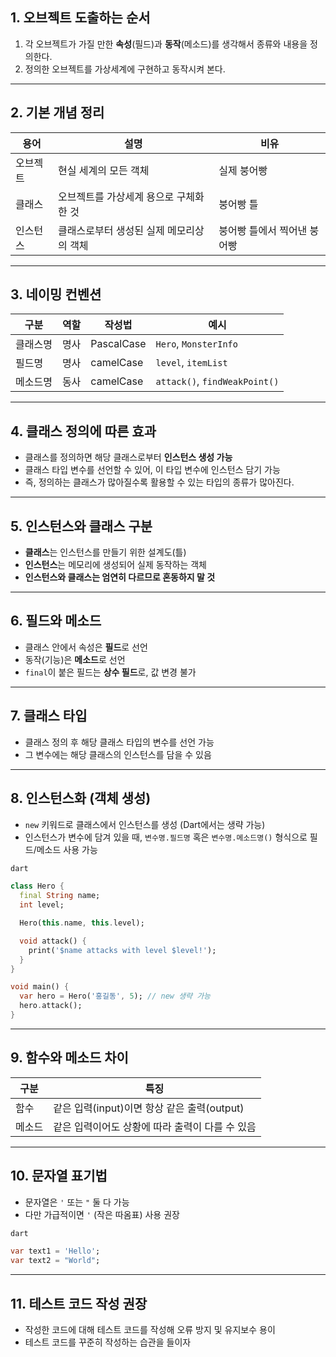 
## 1. 오브젝트 도출하는 순서

1. 각 오브젝트가 가질 만한 **속성**(필드)과 **동작**(메소드)를 생각해서 종류와 내용을 정의한다.
2. 정의한 오브젝트를 가상세계에 구현하고 동작시켜 본다.

---


## 2. 기본 개념 정리


| 용어   | 설명                     | 비유              |
| ---- | ---------------------- | --------------- |
| 오브젝트 | 현실 세계의 모든 객체           | 실제 붕어빵          |
| 클래스  | 오브젝트를 가상세계 용으로 구체화한 것  | 붕어빵 틀           |
| 인스턴스 | 클래스로부터 생성된 실제 메모리상의 객체 | 붕어빵 틀에서 찍어낸 붕어빵 |


---


## 3. 네이밍 컨벤션


| 구분   | 역할 | 작성법        | 예시                            |
| ---- | -- | ---------- | ----------------------------- |
| 클래스명 | 명사 | PascalCase | `Hero`, `MonsterInfo`         |
| 필드명  | 명사 | camelCase  | `level`, `itemList`           |
| 메소드명 | 동사 | camelCase  | `attack()`, `findWeakPoint()` |


---


## 4. 클래스 정의에 따른 효과

- 클래스를 정의하면 해당 클래스로부터 **인스턴스 생성 가능**
- 클래스 타입 변수를 선언할 수 있어, 이 타입 변수에 인스턴스 담기 가능
- 즉, 정의하는 클래스가 많아질수록 활용할 수 있는 타입의 종류가 많아진다.

---


## 5. 인스턴스와 클래스 구분

- **클래스**는 인스턴스를 만들기 위한 설계도(틀)
- **인스턴스**는 메모리에 생성되어 실제 동작하는 객체
- **인스턴스와 클래스는 엄연히 다르므로 혼동하지 말 것**

---


## 6. 필드와 메소드

- 클래스 안에서 속성은 **필드**로 선언
- 동작(기능)은 **메소드**로 선언
- `final`이 붙은 필드는 **상수 필드**로, 값 변경 불가

---


## 7. 클래스 타입

- 클래스 정의 후 해당 클래스 타입의 변수를 선언 가능
- 그 변수에는 해당 클래스의 인스턴스를 담을 수 있음

---


## 8. 인스턴스화 (객체 생성)

- `new` 키워드로 클래스에서 인스턴스를 생성 (Dart에서는 생략 가능)
- 인스턴스가 변수에 담겨 있을 때, `변수명.필드명` 혹은 `변수명.메소드명()` 형식으로 필드/메소드 사용 가능

```dart
dart

class Hero {
  final String name;
  int level;

  Hero(this.name, this.level);

  void attack() {
    print('$name attacks with level $level!');
  }
}

void main() {
  var hero = Hero('홍길동', 5); // new 생략 가능
  hero.attack();
}
```


---


## 9. 함수와 메소드 차이


| 구분  | 특징                              |
| --- | ------------------------------- |
| 함수  | 같은 입력(input)이면 항상 같은 출력(output) |
| 메소드 | 같은 입력이어도 상황에 따라 출력이 다를 수 있음     |


---


## 10. 문자열 표기법

- 문자열은 `'` 또는 `"` 둘 다 가능
- 다만 가급적이면 `'` (작은 따옴표) 사용 권장

```dart
dart

var text1 = 'Hello';
var text2 = "World";
```


---


## 11. 테스트 코드 작성 권장

- 작성한 코드에 대해 테스트 코드를 작성해 오류 방지 및 유지보수 용이
- 테스트 코드를 꾸준히 작성하는 습관을 들이자
